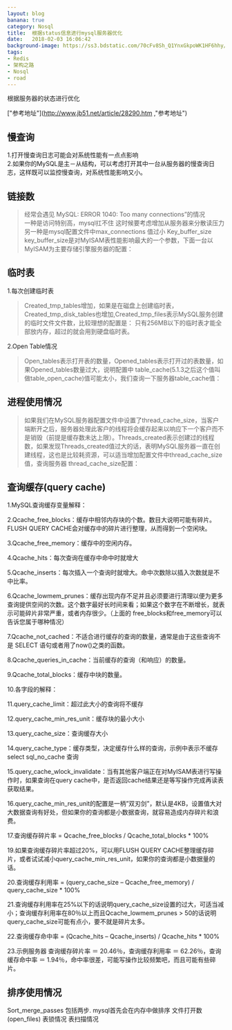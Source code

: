 ```yaml
---
layout: blog
banana: true
category: Nosql
title:  根据status信息进行mysql服务器优化
date:   2018-02-03 16:06:42
background-image: https://ss3.bdstatic.com/70cFv8Sh_Q1YnxGkpoWK1HF6hhy/it/u=4049646291,2411973880&fm=27&gp=0.jpg
tags:
- Redis
- 架构之路
- Nosql
- road
---
```

根据服务器的状态进行优化

["参考地址"](http://www.jb51.net/article/28290.htm ,"参考地址")
## 慢查询
1.打开慢查询日志可能会对系统性能有一点点影响   
2.如果你的MySQL是主－从结构，可以考虑打开其中一台从服务器的慢查询日志，这样既可以监控慢查询，对系统性能影响又小。
## 链接数
>经常会遇见 MySQL: ERROR 1040: Too many connections”的情况  
一种是访问特别高，mysql扛不住
这时候要考虑增加从服务器来分散读压力
另一种是mysql配置文件中max_connections 值过小
Key_buffer_size
key_buffer_size是对MyISAM表性能影响最大的一个参数，下面一台以MyISAM为主要存储引擎服务器的配置：
## 临时表
1.每次创建临时表
>Created_tmp_tables增加，如果是在磁盘上创建临时表，Created_tmp_disk_tables也增加,Created_tmp_files表示MySQL服务创建的临时文件文件数，比较理想的配置是：
只有256MB以下的临时表才能全部放内存，超过的就会用到硬盘临时表。

2.Open Table情况
>Open_tables表示打开表的数量，Opened_tables表示打开过的表数量，如果Opened_tables数量过大，说明配置中 table_cache(5.1.3之后这个值叫做table_open_cache)值可能太小，我们查询一下服务器table_cache值：
## 进程使用情况
>如果我们在MySQL服务器配置文件中设置了thread_cache_size，当客户端断开之后，服务器处理此客户的线程将会缓存起来以响应下一个客户而不是销毁（前提是缓存数未达上限）。Threads_created表示创建过的线程数，如果发现Threads_created值过大的话，表明MySQL服务器一直在创建线程，这也是比较耗资源，可以适当增加配置文件中thread_cache_size值，查询服务器 thread_cache_size配置：
## 查询缓存(query cache)
1.MySQL查询缓存变量解释：

2.Qcache_free_blocks：缓存中相邻内存块的个数。数目大说明可能有碎片。FLUSH QUERY CACHE会对缓存中的碎片进行整理，从而得到一个空闲块。

3.Qcache_free_memory：缓存中的空闲内存。

4.Qcache_hits：每次查询在缓存中命中时就增大

5.Qcache_inserts：每次插入一个查询时就增大。命中次数除以插入次数就是不中比率。

6.Qcache_lowmem_prunes：缓存出现内存不足并且必须要进行清理以便为更多查询提供空间的次数。这个数字最好长时间来看；如果这个数字在不断增长，就表示可能碎片非常严重，或者内存很少。（上面的 free_blocks和free_memory可以告诉您属于哪种情况）

7.Qcache_not_cached：不适合进行缓存的查询的数量，通常是由于这些查询不是 SELECT 语句或者用了now()之类的函数。

8.Qcache_queries_in_cache：当前缓存的查询（和响应）的数量。

9.Qcache_total_blocks：缓存中块的数量。

10.各字段的解释：

11.query_cache_limit：超过此大小的查询将不缓存

12.query_cache_min_res_unit：缓存块的最小大小

13.query_cache_size：查询缓存大小

14.query_cache_type：缓存类型，决定缓存什么样的查询，示例中表示不缓存 select sql_no_cache 查询

15.query_cache_wlock_invalidate：当有其他客户端正在对MyISAM表进行写操作时，如果查询在query cache中，是否返回cache结果还是等写操作完成再读表获取结果。

16.query_cache_min_res_unit的配置是一柄”双刃剑”，默认是4KB，设置值大对大数据查询有好处，但如果你的查询都是小数据查询，就容易造成内存碎片和浪费。

17.查询缓存碎片率 = Qcache_free_blocks / Qcache_total_blocks * 100%

19.如果查询缓存碎片率超过20%，可以用FLUSH QUERY CACHE整理缓存碎片，或者试试减小query_cache_min_res_unit，如果你的查询都是小数据量的话。

20.查询缓存利用率 = (query_cache_size – Qcache_free_memory) / query_cache_size * 100%

21.查询缓存利用率在25%以下的话说明query_cache_size设置的过大，可适当减小；查询缓存利用率在80％以上而且Qcache_lowmem_prunes > 50的话说明query_cache_size可能有点小，要不就是碎片太多。

22.查询缓存命中率 = (Qcache_hits – Qcache_inserts) / Qcache_hits * 100%

23.示例服务器 查询缓存碎片率 ＝ 20.46％，查询缓存利用率 ＝ 62.26％，查询缓存命中率 ＝ 1.94％，命中率很差，可能写操作比较频繁吧，而且可能有些碎片。

## 排序使用情况
Sort_merge_passes 包括两步.
mysql首先会在内存中做排序	
文件打开数(open_files)
表锁情况
表扫描情况
